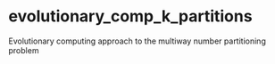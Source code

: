 # evolutionary_comp_k_partitions
Evolutionary computing approach to the multiway number partitioning problem
